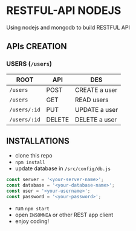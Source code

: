 # RESTFUL-API NODEJS

Using nodejs and mongodb to build RESTFUL API

## APIs CREATION

### USERS (`/users`)

|ROOT|API|DES|
|---|---|---|
|`/users`|POST|CREATE a user|
|`/users`|GET|READ users|
|`/users/:id`|PUT|UPDATE a user|
|`/users/:id`|DELETE|DELETE a user|

## INSTALLATIONS
- clone this repo
- `npm install`
- update database in `/src/config/db.js`
```javascript
const server = '<your-server-name>';
const database = '<your-database-name>';
const user = '<your-username>';
const password = '<your-password>';
```
- run `npm start`
- open `INSOMNIA` or other REST app client
- enjoy coding!


